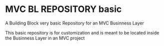 # MVC BL REPOSITORY basic
A Building Block very basic Repository for an MVC Businness Layer

This basic repository is for customization
and is meant to be located inside the 
Businness Layer in an MVC project
